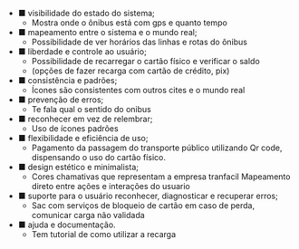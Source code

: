 - ■ visibilidade do estado do sistema; 
	- Mostra onde o ônibus está com gps e quanto tempo
- ■ mapeamento entre o sistema e o mundo real; 
	- Possibilidade de ver horários das linhas e rotas do ônibus
- ■ liberdade e controle ao usuário; 
	- Possibilidade de recarregar o cartão físico e verificar o saldo 
	- (opções de fazer recarga com cartão de crédito, pix) 
- ■ consistência e padrões; 
	- Ícones são consistentes com outros cites e o mundo real 
- ■ prevenção de erros; 
	- Te fala qual o sentido do onibus 
- ■ reconhecer em vez de relembrar; 
	- Uso de ícones padrões 
- ■ flexibilidade e eficiência de uso;
	- Pagamento da passagem do transporte público utilizando Qr code, dispensando o uso do cartão físico. 
- ■ design estético e minimalista; 
	- Cores chamativas que representam a empresa tranfacil Mapeamento direto entre ações e interações do usuario
- ■ suporte para o usuário reconhecer, diagnosticar e recuperar erros; 
	- Sac com serviços de bloqueio de cartão em caso de perda, comunicar carga não validada 
- ■ ajuda e documentação. 
	- Tem tutorial de como utilizar a recarga